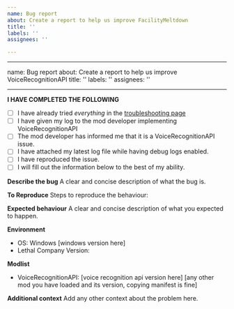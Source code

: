 ```yaml
---
name: Bug report
about: Create a report to help us improve FacilityMeltdown
title: ''
labels: ''
assignees: ''

---
```


---
name: Bug report
about: Create a report to help us improve VoiceRecognitionAPI
title: ''
labels: ''
assignees: ''

---

**I HAVE COMPLETED THE FOLLOWING**
 - [ ] I have already tried *everything* in the [troubleshooting page](https://github.com/LoafOrc/VoiceRecognitionAPI/wiki/Troubleshooting)
 - [ ] I have given my log to the mod developer implementing VoiceRecognitionAPI
 - [ ] The mod developer has informed me that it is a VoiceRecognitionAPI issue.
 - [ ] I have attached my latest log file while having debug logs enabled.
 - [ ] I have reproduced the issue.
 - [ ] I will fill out the information below to the best of my ability.

**Describe the bug**
A clear and concise description of what the bug is.

**To Reproduce**
Steps to reproduce the behaviour:

**Expected behaviour**
A clear and concise description of what you expected to happen.

**Environment**
 - OS: Windows [windows version here]
 - Lethal Company Version:

**Modlist**
 - VoiceRecognitionAPI: [voice recognition api version here]
[any other mod you have loaded and its version, copying manifest is fine]

**Additional context**
Add any other context about the problem here.
